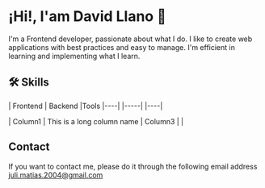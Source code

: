 
# ¡Hi!, I'am David Llano 👋

I'm a Frontend developer, passionate about what I do. I like to create web applications with best practices and easy to manage. I'm efficient in learning and implementing what I learn.


## 🛠 Skills

| Frontend | Backend |Tools
|----| |-----| |----| 

| Column1 | This is a long column name | Column3 |  |










## Contact

If you want to contact me, please do it through the following email address juli.matias.2004@gmail.com


